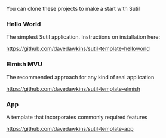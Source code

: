 You can clone these projects to make a start with Sutil

### Hello World

The simplest Sutil application. Instructions on installation here:

https://github.com/davedawkins/sutil-template-helloworld

### Elmish MVU

The recommended approach for any kind of real application

https://github.com/davedawkins/sutil-template-elmish

### App

A template that incorporates commonly required features

https://github.com/davedawkins/sutil-template-app

